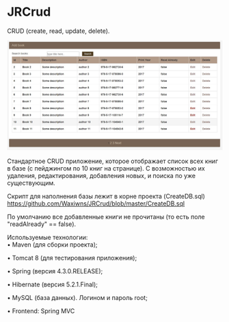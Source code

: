 # JRCrud
  CRUD (create, read, update, delete).
  
  
  ![Image alt](https://github.com/Waxiwns/JRCrud/blob/master/Screen.jpg)
  
  Стандартное CRUD приложение, которое отображает список всех книг в базе (с пейджингом по 10 книг на странице). С возможностью их удаления, редактирования, добавления новых, и поиска по уже существующим.
  
  Скрипт для наполнения базы лежит в корне проекта (CreateDB.sql) https://github.com/Waxiwns/JRCrud/blob/master/CreateDB.sql
  
  По умолчанию все добавленные книги не прочитаны (то есть поле "readAlready" == false).

Используемые технологии:  
  • Maven (для сборки проекта); 
  
  • Tomcat 8 (для тестирования приложения); 
  
  • Spring (версия 4.3.0.RELEASE); 
  
  • Hibernate (версия 5.2.1.Final); 
  
  • MySQL (база данных). Логином и пароль root; 
  
  • Frontend: Spring MVC 


